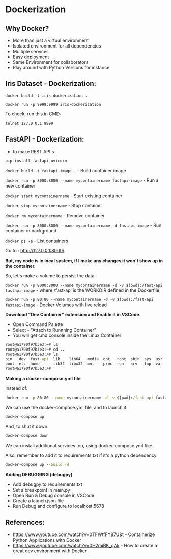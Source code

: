 # Dockerization

## Why Docker?
- More than just a virtual environment
- Isolated environment for all dependencies
- Multiple services
- Easy deployment
- Same Environment for collaborators
- Play around with Python Versions for instance

## Iris Dataset - Dockerization:
```docker build -t iris-dockerization .```

```docker run -p 9999:9999 iris-dockerization```

To check, run this in CMD: <br>
```cmd
telnet 127.0.0.1 9999
```

## FastAPI - Dockerization:
- to make REST API's

```cmd 
pip install fastapi uvicorn
```
```docker build -t fastapi-image .``` - Build container image

```docker run -p 8000:8000 --name mycontainername fastapi-image``` - Run a new container

```docker start mycontainername``` - Start existing container

```docker stop mycontainername``` - Stop container

```docker rm mycontainername``` - Remove container

```docker run -p 8000:8000 --name mycontainername -d fastapi-image``` - Run container in background

```docker ps -a``` - List containers

Go to : http://127.0.0.1:8000/

**But, my code is in local system, if I make any changes it won't show up in the container.**

So, let's make a volume to persist the data.

```docker run -p 8000:8000 --name mycontainername -d -v ${pwd}:/fast-api fastapi-image``` - where /fast-api is the WORKDIR defined in the Dockerfile

```docker run -p 80:80 --name mycontainername -d -v ${pwd}:/fast-api fastapi-image``` - Docker Volumes with live reload

**Download "Dev Container" extension and Enable it in VSCode.** <br>
- Open Command Palette
- Select - "Attach to Runnning Container"
- You will get cmd console inside the Linux Container

```cmd
root@a1790f97b3e3:~# ls
root@a1790f97b3e3:~# cd ..
root@a1790f97b3e3:/# ls
bin   dev  fast-api  lib    lib64   media  opt   root  sbin  sys  usr
boot  etc  home      lib32  libx32  mnt    proc  run   srv   tmp  var
root@a1790f97b3e3:/# 
```

**Making a docker-compose.yml file**

Instead of:
```cmd
docker run -p 80:80 --name mycontainername -d -v ${pwd}:/fast-api fastapi-image
```

We can use the docker-compose.yml file, and to launch it:

```cmd
docker-compose up
```

And, to shut it down:

```cmd
docker-compose down
```

We can install additional services too, using docker-compose.yml file:

Also, remember to add it to requirements.txt if it's a python dependency.

```cmd
docker-compose up --build -d
```

**Adding DEBUGGING (debugpy)**

- Add debugpy to requirements.txt
- Set a breakpoint in main.py
- Open Run & Debug console in VSCode
- Create a launch.json file
- Run Debug and configure to localhost:5678

## References:

- https://www.youtube.com/watch?v=0TFWtfFY87U&t - Containerize Python Applications with Docker <br>
- https://www.youtube.com/watch?v=0H2miBK_gAk - How to create a great dev environment with Docker <br>
